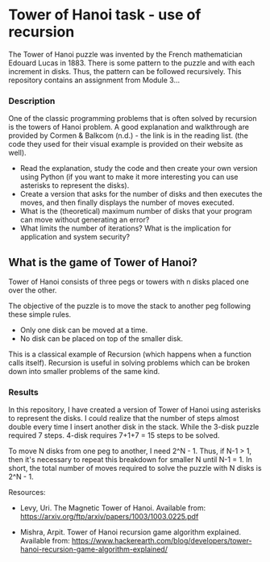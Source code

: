 # Tower of Hanoi task - use of recursion

The Tower of Hanoi puzzle was invented by the French mathematician Edouard Lucas in 1883. There is some pattern to the puzzle and with each increment in disks. Thus, the pattern can be followed recursively. This repository contains an assignment from Module 3...

### Description 

One of the classic programming problems that is often solved by recursion is the towers of Hanoi problem. A good explanation and walkthrough are provided by Cormen & Balkcom (n.d.) - the link is in the reading list. (the code they used for their visual example is provided on their website as well).

* Read the explanation, study the code and then create your own version using Python (if you want to make it more interesting you can use asterisks to represent the disks). 
* Create a version that asks for the number of disks and then executes the moves, and then finally displays the number of moves executed.
* What is the (theoretical) maximum number of disks that your program can move without generating an error?
* What limits the number of iterations? What is the implication for application and system security?

## What is the game of Tower of Hanoi?

Tower of Hanoi consists of three pegs or towers with n disks placed one over the other.

The objective of the puzzle is to move the stack to another peg following these simple rules.

* Only one disk can be moved at a time.
* No disk can be placed on top of the smaller disk.

This is a classical example of Recursion (which happens when a function calls itself). Recursion is useful in solving problems which can be broken down into smaller problems of the same kind.

### Results 

In this repository, I have created a version of Tower of Hanoi using asterisks to represent the disks. I could realize that the number of steps almost double every time I insert another disk in the stack. While the 3-disk puzzle required 7 steps. 4-disk requires 7+1+7 = 15 steps to be solved. 

To move N disks from one peg to another, I need 2^N - 1. Thus, if N-1 > 1, then it's necessary to repeat this breakdown for smaller N until N-1 = 1. In short, the total number of moves required to solve the puzzle with N disks is 2^N - 1. 
 

Resources:

* Levy, Uri. The Magnetic Tower of Hanoi. Available from: https://arxiv.org/ftp/arxiv/papers/1003/1003.0225.pdf

* Mishra, Arpit. Tower of Hanoi recursion game algorithm explained. Available from: https://www.hackerearth.com/blog/developers/tower-hanoi-recursion-game-algorithm-explained/

